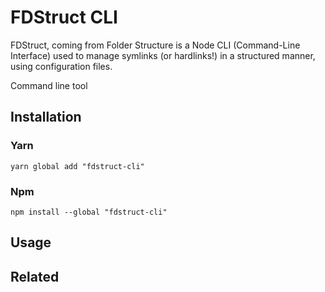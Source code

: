 # FDStruct CLI

FDStruct, coming from Folder Structure is a Node CLI (Command-Line Interface) used to manage symlinks (or hardlinks!) in a structured manner, using configuration files.

Command line tool

## Installation

### Yarn

```shell
yarn global add "fdstruct-cli"
```

### Npm

```shell
npm install --global "fdstruct-cli"
```

## Usage

## Related

